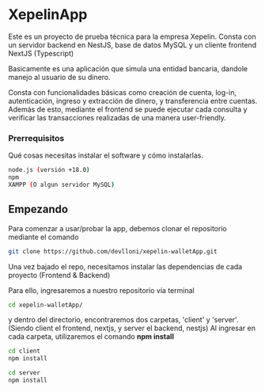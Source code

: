 # XepelinApp

Este es un proyecto de prueba técnica para la empresa Xepelin. Consta con un servidor backend en NestJS, base de datos MySQL y un cliente frontend NextJS (Typescript)

Basicamente es una aplicación que simula una entidad bancaria, dandole manejo al usuario de su dinero.

Consta con funcionalidades básicas como creación de cuenta, log-in, autenticación, ingreso y extracción de dinero, y transferencia entre cuentas. Además de esto, mediante el frontend se puede ejecutar cada consulta y verificar las transacciones realizadas de una manera user-friendly.

### Prerrequisitos

Qué cosas necesitas instalar el software y cómo instalarlas.

```bash
node.js (versión +18.0)
npm
XAMPP (O algun servidor MySQL)
```

## Empezando

Para comenzar a usar/probar la app, debemos clonar el repositorio mediante el comando
```bash
git clone https://github.com/devlloni/xepelin-walletApp.git
```

Una vez bajado el repo, necesitamos instalar las dependencias de cada proyecto (Frontend & Backend)

Para ello, ingresaremos a nuestro repositorio vía terminal
```bash
cd xepelin-walletApp/
```
y dentro del directorio, encontraremos dos carpetas, 'client' y 'server'. (Siendo client el frontend, nextjs, y server el backend, nestjs)
Al ingresar en cada carpeta, utilizaremos el comando **npm install**
```bash
cd client
npm install
```
```bash
cd server
npm install
```
